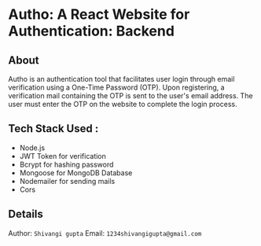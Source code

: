 # Autho: A React Website for Authentication: Backend

## About
Autho is an authentication tool that facilitates user login through email verification using a One-Time Password (OTP). Upon registering, a verification mail containing the OTP is sent to the user's email address. The user must enter the OTP on the website to complete the login process.

## Tech Stack Used :
<ul>
    <li>Node.js</li>
    <li>JWT Token for verification</li>
    <li>Bcrypt for hashing password</li>
    <li>Mongoose for MongoDB Database</li>
    <li>Nodemailer for sending mails</li>
    <li>Cors</li>
</ul>

## Details
Author: `Shivangi gupta`
Email: `1234shivangigupta@gmail.com`
